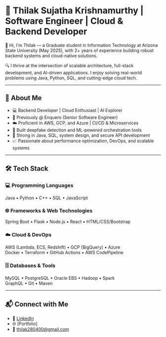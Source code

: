 
# 🚀 Thilak Sujatha Krishnamurthy | Software Engineer | Cloud & Backend Developer

👋 Hi, I'm Thilak — a Graduate student in Information Technology at Arizona State University (May 2025), with 2+ years of experience building robust backend systems and cloud-native solutions.

🔍 I thrive at the intersection of scalable architecture, full-stack development, and AI-driven applications. I enjoy solving real-world problems using Java, Python, SQL, and cutting-edge cloud tech.

---

## 🚀 About Me

- 💻 Backend Developer | Cloud Enthusiast | AI Explorer  
- 🏢 Previously @ Enquero (Senior Software Engineer)  
- ☁️ Proficient in AWS, GCP, and Azure | CI/CD & Microservices  
- 🤖 Built deepfake detection and ML-powered orchestration tools  
- 🔐 Strong in Java, SQL, system design, and secure API development  
- 📈 Passionate about performance optimization, DevOps, and scalable systems  

---

## 🛠 Tech Stack

### 💻 Programming Languages  
Java • Python • C++ • SQL • JavaScript

### 🌐 Frameworks & Web Technologies  
Spring Boot • Flask • Node.js • React • HTML/CSS/Bootstrap

### ☁️ Cloud & DevOps  
AWS (Lambda, ECS, Redshift) • GCP (BigQuery) • Azure  
Docker • Terraform • GitHub Actions • AWS CodePipeline

### 🗄️ Databases & Tools  
MySQL • PostgreSQL • Oracle EBS • Hadoop • Spark  
GraphQL • Git • Maven

---

## 📬 Connect with Me

- 💼 [LinkedIn](https://www.linkedin.com/in/thilak-sujatha-krishnamurthy-a611ba180/)  
- 🌐 [Portfolio] 
- 📧 thilak280400@gmail.com  


